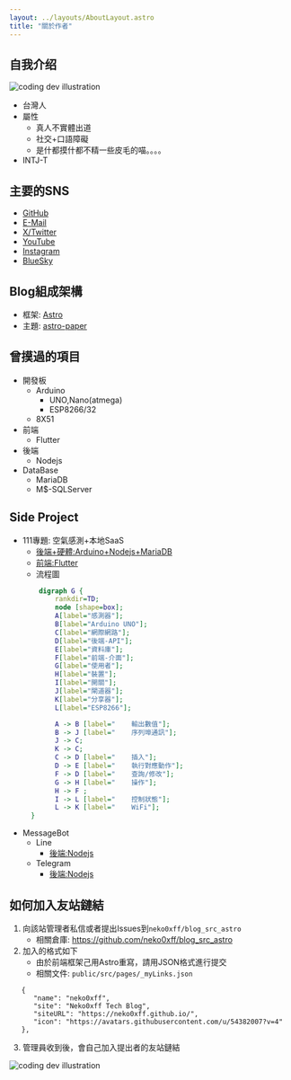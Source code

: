```yaml
---
layout: ../layouts/AboutLayout.astro
title: "關於作者"
---
```


## 自我介绍
<div>
  <img src="/assets/avatar.jpg" class="sm:w-1/2 mx-auto" alt="coding dev illustration">
</div>

- 台灣人
- 屬性
  * 真人不實體出道
  * 社交+口語障礙
  * 是什都摸什都不精一些皮毛的喵。。。。
- INTJ-T

## 主要的SNS
- [GitHub](https://github.com/neko0xff)
- [E-Mail](mailto:chzang55@gmail.com)
- [X/Twitter](https://twitter.com/neko_0xFF)
- [YouTube](https://www.youtube.com/channel/UCfBR43eCo07mPWN6K-97TEA)
- [Instagram](https://www.instagram.com/neko_0xff/)
- [BlueSky](https://bsky.app/profile/neko0xff.bsky.social)

## Blog組成架構
- 框架: [Astro](https://docs.astro.build/zh-tw/concepts/why-astro/)
- 主題: [astro-paper](https://github.com/satnaing/astro-paper)

## 曾摸過的項目
- 開發板
    * Arduino
        * UNO,Nano(atmega)
        * ESP8266/32
    * 8X51
- 前端
    * Flutter
- 後端
    * Nodejs
- DataBase
    * MariaDB
    * M$-SQLServer

## Side Project
- 111專題: 空氣感測+本地SaaS
  * [後端+硬體:Arduino+Nodejs+MariaDB](https://github.com/neko0xff/2023_schoolResearch_Server-HW)
  * [前端:Flutter](https://github.com/neko0xff/2023_schoolResearch_ClientApp)
  * 流程圖
  ```dot
      digraph G {
          rankdir=TD;
          node [shape=box];
          A[label="感測器"];
          B[label="Arduino UNO"];
          C[label="網際網路"];
          D[label="後端-API"];
          E[label="資料庫"];
          F[label="前端-介面"];
          G[label="使用者"];
          H[label="裝置"];
          I[label="開關"];
          J[label="閘道器"];
          K[label="分享器"];
          L[label="ESP8266"];

          A -> B [label="    輸出數值"];
          B -> J [label="    序列埠通訊"];
          J -> C;
          K -> C;
          C -> D [label="    插入"];
          D -> E [label="    執行對應動作"];
          F -> D [label="    查詢/修改"];
          G -> H [label="    操作"];
          H -> F ;
          I -> L [label="    控制狀態"];
          L -> K [label="    WiFi"];
    }
  ```
- MessageBot
  * Line
    * [後端:Nodejs](https://github.com/neko0xff/2023_LineBot_Node) 
  * Telegram
    * [後端:Nodejs](https://github.com/neko0xff/2021_telegram_chatbot)

## 如何加入友站鏈結
1. 向該站管理者私信或者提出Issues到`neko0xff/blog_src_astro`
    * 相關倉庫: https://github.com/neko0xff/blog_src_astro
2. 加入的格式如下
      * 由於前端框架己用Astro重寫，請用JSON格式進行提交
      * 相關文件: `public/src/pages/_myLinks.json`
  ```json=
     {
        "name": "neko0xff",
        "site": "Neko0xff Tech Blog",
        "siteURL": "https://neko0xff.github.io/",
        "icon": "https://avatars.githubusercontent.com/u/54382007?v=4"
     },
  ```
3. 管理員收到後，會自己加入提出者的友站鏈結

<div>
  <img src="/assets/dev.svg" class="sm:w-1/2 mx-auto" alt="coding dev illustration">
</div>
